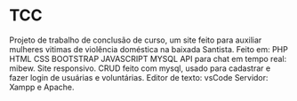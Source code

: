 # TCC
Projeto de trabalho de conclusão de curso, um site feito para auxiliar mulheres vitimas de  violência doméstica na baixada Santista.
Feito em:
PHP
HTML
CSS
BOOTSTRAP
JAVASCRIPT
MYSQL 
API para chat em tempo real: mibew.
Site responsivo.
CRUD feito com mysql, usado para cadastrar e fazer login de usuárias e voluntárias. 
Editor de texto: vsCode
Servidor: Xampp e Apache.
